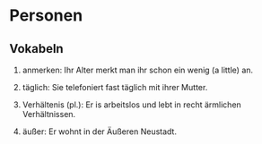 # Personen

## Vokabeln

1. anmerken: Ihr Alter merkt man ihr schon ein wenig (a little) an.

2. täglich: Sie telefoniert fast täglich mit ihrer Mutter.

3. Verhältenis (pl.): Er is arbeitslos und lebt in recht ärmlichen Verhältnissen.

4. äußer: Er wohnt in der Äußeren Neustadt.
